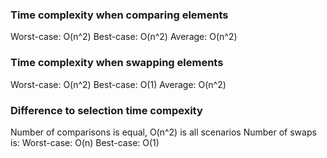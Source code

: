 ### Time complexity when comparing elements
Worst-case: O(n^2)
Best-case: O(n^2)
Average: O(n^2)

### Time complexity when swapping elements
Worst-case: O(n^2)
Best-case: O(1)
Average: O(n^2)

### Difference to selection time compexity
Number of comparisons is equal, O(n^2) is all scenarios
Number of swaps is:
Worst-case: O(n)
Best-case: O(1)
